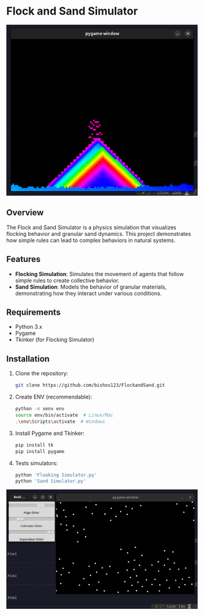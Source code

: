 
# Flock and Sand Simulator



<p align="center">
  <img src="Screenshot_08.png" width="625"/>
</p>

## Overview
The Flock and Sand Simulator is a physics simulation that visualizes flocking behavior and granular sand dynamics. This project demonstrates how simple rules can lead to complex behaviors in natural systems.

## Features
- **Flocking Simulation**: Simulates the movement of agents that follow simple rules to create collective behavior.
- **Sand Simulation**: Models the behavior of granular materials, demonstrating how they interact under various conditions.

## Requirements

- Python 3.x
- Pygame
- Tkinker (for Flocking Simulator)

## Installation
1. Clone the repository:
   ```bash
   git clone https://github.com/bishos123/FlockandSand.git
   ```
3. Create ENV (recommendable):
    ```bash
    python -m venv env
    source env/bin/activate  # Linux/Mac
    .\env\Scripts\activate  # Windows
    ```
4. Install Pygame and Tkinker:
    ```bash
    pip install tk   
    pip install pygame
    ```
5. Tests simulators:
    ```bash
    python 'Floaking Simulator.py' 
    python 'Sand Simulator.py'
    ```
<p align="center">
  <img src="Screenshot_09.png" width="925"/>
</p>
